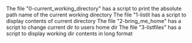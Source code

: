 The file "0-current_working_directory" has a script to print the absolute path name of the current working directory
The file "1-listit has a script to display contents of current directory
The file "2-bring_me_home" has a script to change current dir to users home dir
The file "3-listfiles" has a script to display working dir contents in long format
